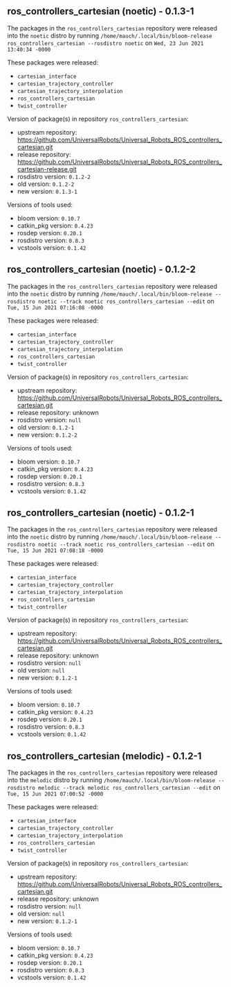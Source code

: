 ## ros_controllers_cartesian (noetic) - 0.1.3-1

The packages in the `ros_controllers_cartesian` repository were released into the `noetic` distro by running `/home/mauch/.local/bin/bloom-release ros_controllers_cartesian --rosdistro noetic` on `Wed, 23 Jun 2021 13:40:34 -0000`

These packages were released:
- `cartesian_interface`
- `cartesian_trajectory_controller`
- `cartesian_trajectory_interpolation`
- `ros_controllers_cartesian`
- `twist_controller`

Version of package(s) in repository `ros_controllers_cartesian`:

- upstream repository: https://github.com/UniversalRobots/Universal_Robots_ROS_controllers_cartesian.git
- release repository: https://github.com/UniversalRobots/Universal_Robots_ROS_controllers_cartesian-release.git
- rosdistro version: `0.1.2-2`
- old version: `0.1.2-2`
- new version: `0.1.3-1`

Versions of tools used:

- bloom version: `0.10.7`
- catkin_pkg version: `0.4.23`
- rosdep version: `0.20.1`
- rosdistro version: `0.8.3`
- vcstools version: `0.1.42`


## ros_controllers_cartesian (noetic) - 0.1.2-2

The packages in the `ros_controllers_cartesian` repository were released into the `noetic` distro by running `/home/mauch/.local/bin/bloom-release --rosdistro noetic --track noetic ros_controllers_cartesian --edit` on `Tue, 15 Jun 2021 07:16:08 -0000`

These packages were released:
- `cartesian_interface`
- `cartesian_trajectory_controller`
- `cartesian_trajectory_interpolation`
- `ros_controllers_cartesian`
- `twist_controller`

Version of package(s) in repository `ros_controllers_cartesian`:

- upstream repository: https://github.com/UniversalRobots/Universal_Robots_ROS_controllers_cartesian.git
- release repository: unknown
- rosdistro version: `null`
- old version: `0.1.2-1`
- new version: `0.1.2-2`

Versions of tools used:

- bloom version: `0.10.7`
- catkin_pkg version: `0.4.23`
- rosdep version: `0.20.1`
- rosdistro version: `0.8.3`
- vcstools version: `0.1.42`


## ros_controllers_cartesian (noetic) - 0.1.2-1

The packages in the `ros_controllers_cartesian` repository were released into the `noetic` distro by running `/home/mauch/.local/bin/bloom-release --rosdistro noetic --track noetic ros_controllers_cartesian --edit` on `Tue, 15 Jun 2021 07:08:18 -0000`

These packages were released:
- `cartesian_interface`
- `cartesian_trajectory_controller`
- `cartesian_trajectory_interpolation`
- `ros_controllers_cartesian`
- `twist_controller`

Version of package(s) in repository `ros_controllers_cartesian`:

- upstream repository: https://github.com/UniversalRobots/Universal_Robots_ROS_controllers_cartesian.git
- release repository: unknown
- rosdistro version: `null`
- old version: `null`
- new version: `0.1.2-1`

Versions of tools used:

- bloom version: `0.10.7`
- catkin_pkg version: `0.4.23`
- rosdep version: `0.20.1`
- rosdistro version: `0.8.3`
- vcstools version: `0.1.42`


## ros_controllers_cartesian (melodic) - 0.1.2-1

The packages in the `ros_controllers_cartesian` repository were released into the `melodic` distro by running `/home/mauch/.local/bin/bloom-release --rosdistro melodic --track melodic ros_controllers_cartesian --edit` on `Tue, 15 Jun 2021 07:00:52 -0000`

These packages were released:
- `cartesian_interface`
- `cartesian_trajectory_controller`
- `cartesian_trajectory_interpolation`
- `ros_controllers_cartesian`
- `twist_controller`

Version of package(s) in repository `ros_controllers_cartesian`:

- upstream repository: https://github.com/UniversalRobots/Universal_Robots_ROS_controllers_cartesian.git
- release repository: unknown
- rosdistro version: `null`
- old version: `null`
- new version: `0.1.2-1`

Versions of tools used:

- bloom version: `0.10.7`
- catkin_pkg version: `0.4.23`
- rosdep version: `0.20.1`
- rosdistro version: `0.8.3`
- vcstools version: `0.1.42`


